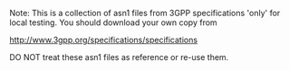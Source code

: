 Note: This is a collection of asn1 files from 3GPP specifications 'only' for local testing. You should download your own copy from

http://www.3gpp.org/specifications/specifications

DO NOT treat these asn1 files as reference or re-use them.


